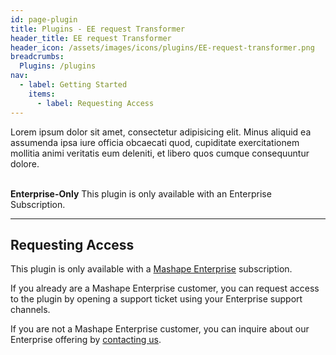 ```yaml
---
id: page-plugin
title: Plugins - EE request Transformer
header_title: EE request Transformer
header_icon: /assets/images/icons/plugins/EE-request-transformer.png
breadcrumbs:
  Plugins: /plugins
nav:
  - label: Getting Started
    items:
      - label: Requesting Access
---
```


Lorem ipsum dolor sit amet, consectetur adipisicing elit. Minus aliquid ea assumenda ipsa iure officia obcaecati quod, cupiditate exercitationem mollitia animi veritatis eum deleniti, et libero quos cumque consequuntur dolore.

<br />

<div class="alert alert-warning">
  <strong>Enterprise-Only</strong> This plugin is only available with an
  Enterprise Subscription.
</div>

----

## Requesting Access

This plugin is only available with a [Mashape Enterprise](/enterprise)
subscription.

If you already are a Mashape Enterprise customer, you can request access to the
plugin by opening a support ticket using your Enterprise support channels.

If you are not a Mashape Enterprise customer, you can inquire about our
Enterprise offering by [contacting us](/enterprise).
